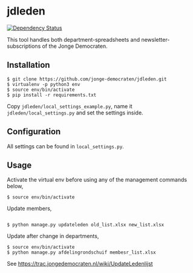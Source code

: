 jdleden
=======
[![Dependency Status](https://gemnasium.com/jonge-democraten/jdleden.svg)](https://gemnasium.com/jonge-democraten/jdleden)  

This tool handles both department-spreadsheets and newsletter-subscriptions of the Jonge Democraten.

## Installation
```
$ git clone https://github.com/jonge-democraten/jdleden.git
$ virtualenv -p python3 env
$ source env/bin/activate
$ pip install -r requirements.txt
```

Copy `jdleden/local_settings_example.py`, name it `jdleden/local_settings.py` and set the settings inside.


## Configuration
All settings can be found in `local_settings.py`.

## Usage
Activate the virtual env before using any of the management commands below,
```
$ source env/bin/activate
```

Update members,
```

$ python manage.py updateleden old_list.xlsx new_list.xlsx
```

Update after change in departments,
```
$ source env/bin/activate
$ python manage.py afdelingrondschuif membesr_list.xlsx
```

See https://trac.jongedemocraten.nl/wiki/UpdateLedenlijst
